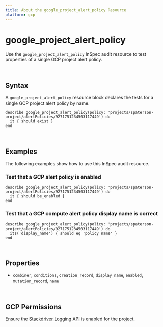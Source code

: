 ```yaml
---
title: About the google_project_alert_policy Resource
platform: gcp
---
```


# google\_project\_alert\_policy

Use the `google_project_alert_policy` InSpec audit resource to test properties of a single GCP project alert policy.

<br>

## Syntax

A `google_project_alert_policy` resource block declares the tests for a single GCP project alert policy by name.

    describe google_project_alert_policy(policy: 'projects/spaterson-project/alertPolicies/9271751234503117449') do
      it { should exist }
    end

<br>

## Examples

The following examples show how to use this InSpec audit resource.

### Test that a GCP alert policy is enabled 

    describe google_project_alert_policy(policy: 'projects/spaterson-project/alertPolicies/9271751234503117449') do
      it { should be_enabled }
    end

### Test that a GCP compute alert policy display name is correct

    describe google_project_alert_policy(policy: 'projects/spaterson-project/alertPolicies/9271751234503117449') do
      its('display_name') { should eq 'policy name' }
    end

<br>

## Properties

*  `combiner`, `conditions`, `creation_record`, `display_name`, `enabled`, `mutation_record`, `name`

<br>


## GCP Permissions

Ensure the [Stackdriver Logging API](https://console.cloud.google.com/apis/api/logging.googleapis.com/) is enabled for the project.
